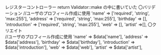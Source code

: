レジスターコントローラー
return Validator::make の中に書いていた
        〇バリデーション
            //ユーザのプロフィール作成に使用
            'name' => ['required', 'string', 'max:255'],
            'address' => ['required', 'string', 'max:255'],
            'birthday' => [],
            'introduction' => ['required', 'string', 'max:255'],
            'web' => [],
            'artist' =>[],
        〇クリエイト    
            //ユーザのプロフィール作成に使用
            'name' => $data['name'],
            'address' => $data['address'],
            'birthday' => $data['birthday'],
            'introduction' => $data['introduction'],
            'web' => $data['web'],
            'artist' => $data['artist'],